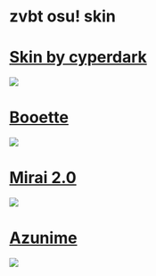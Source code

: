 # zvbt osu! skin

# [Skin by cyperdark](http://www.mediafire.com/file/6iwzkfw3va878ii/-_%2523_WhiteCat_%25281.0%2529_%25E3%2580%258ECK%25E3%2580%258F_%2523-.osk/file)
![](https://www.dropbox.com/s/rlmhoficpxr2twq/firefox_EwkVfOl4B8.png?raw=1)

# [Booette](http://www.mediafire.com/file/1atdymc0rjavf3o/Booette.osk/file)
![](https://i.imgur.com/snOOFyT.jpg)

# [Mirai 2.0](http://www.mediafire.com/file/zhcjezg2gpz51qj/Miraie_III.osk/file)
![](https://i.imgur.com/cBSix0P.jpg)

# [Azunime](http://www.mediafire.com/file/mtqpkmsmj43d18k/-_%252B_Anzurim_%2528One_ver%2529.osk/file)
![](https://i.imgur.com/ClknrAJ.jpg)
